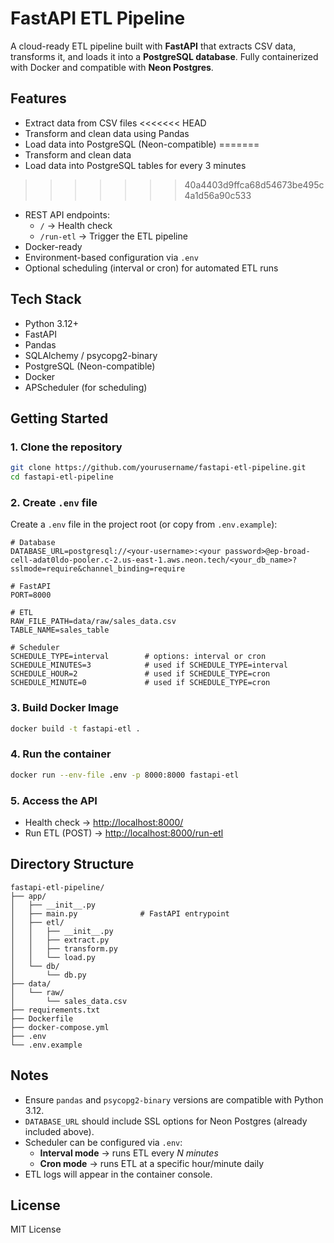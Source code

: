 # FastAPI ETL Pipeline

A cloud-ready ETL pipeline built with **FastAPI** that extracts CSV data, transforms it, and loads it into a **PostgreSQL database**. Fully containerized with Docker and compatible with **Neon Postgres**.


## Features

- Extract data from CSV files
<<<<<<< HEAD
- Transform and clean data using Pandas
- Load data into PostgreSQL (Neon-compatible)
=======
- Transform and clean data
- Load data into PostgreSQL tables for every 3 minutes
>>>>>>> 40a4403d9ffca68d54673be495c4a1d56a90c533
- REST API endpoints:
  - `/` → Health check
  - `/run-etl` → Trigger the ETL pipeline
- Docker-ready
- Environment-based configuration via `.env`
- Optional scheduling (interval or cron) for automated ETL runs


## Tech Stack

- Python 3.12+
- FastAPI
- Pandas
- SQLAlchemy / psycopg2-binary
- PostgreSQL (Neon-compatible)
- Docker
- APScheduler (for scheduling)


## Getting Started

### 1. Clone the repository
```bash
git clone https://github.com/yourusername/fastapi-etl-pipeline.git
cd fastapi-etl-pipeline
```

### 2. Create `.env` file
Create a `.env` file in the project root (or copy from `.env.example`):

```env
# Database
DATABASE_URL=postgresql://<your-username>:<your password>@ep-broad-cell-adat0ldo-pooler.c-2.us-east-1.aws.neon.tech/<your_db_name>?sslmode=require&channel_binding=require

# FastAPI
PORT=8000

# ETL
RAW_FILE_PATH=data/raw/sales_data.csv
TABLE_NAME=sales_table

# Scheduler
SCHEDULE_TYPE=interval        # options: interval or cron
SCHEDULE_MINUTES=3            # used if SCHEDULE_TYPE=interval
SCHEDULE_HOUR=2               # used if SCHEDULE_TYPE=cron
SCHEDULE_MINUTE=0             # used if SCHEDULE_TYPE=cron
```

### 3. Build Docker Image
```bash
docker build -t fastapi-etl .
```

### 4. Run the container
```bash
docker run --env-file .env -p 8000:8000 fastapi-etl
```

### 5. Access the API
- Health check → [http://localhost:8000/](http://localhost:8000/)  
- Run ETL (POST) → [http://localhost:8000/run-etl](http://localhost:8000/run-etl)


## Directory Structure

```
fastapi-etl-pipeline/
├── app/
│   ├── __init__.py
│   ├── main.py              # FastAPI entrypoint
│   ├── etl/
│   │   ├── __init__.py
│   │   ├── extract.py
│   │   ├── transform.py
│   │   └── load.py
│   └── db/
│       └── db.py
├── data/
│   └── raw/
│       └── sales_data.csv
├── requirements.txt
├── Dockerfile
├── docker-compose.yml
├── .env
└── .env.example
```


## Notes

- Ensure `pandas` and `psycopg2-binary` versions are compatible with Python 3.12.
- `DATABASE_URL` should include SSL options for Neon Postgres (already included above).
- Scheduler can be configured via `.env`:
  - **Interval mode** → runs ETL every *N minutes*  
  - **Cron mode** → runs ETL at a specific hour/minute daily  
- ETL logs will appear in the container console.


## License

MIT License
````